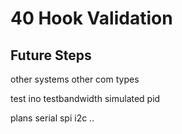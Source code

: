 # 40 Hook Validation

## Future Steps

other systems
other com types

test ino
testbandwidth
simulated pid

plans
serial
spi i2c ..